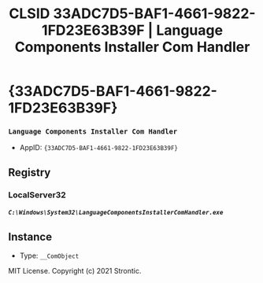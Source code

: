 ﻿---
title: "CLSID 33ADC7D5-BAF1-4661-9822-1FD23E63B39F | Language Components Installer Com Handler"
excerpt: What is COM-Object CLSID 33ADC7D5-BAF1-4661-9822-1FD23E63B39F?
---

# {33ADC7D5-BAF1-4661-9822-1FD23E63B39F}

### `Language Components Installer Com Handler`
* AppID: `{33ADC7D5-BAF1-4661-9822-1FD23E63B39F}`

## Registry


### LocalServer32

##### `C:\Windows\System32\LanguageComponentsInstallerComHandler.exe`

## Instance

* Type: `__ComObject`

MIT License. Copyright (c) 2021 Strontic.


